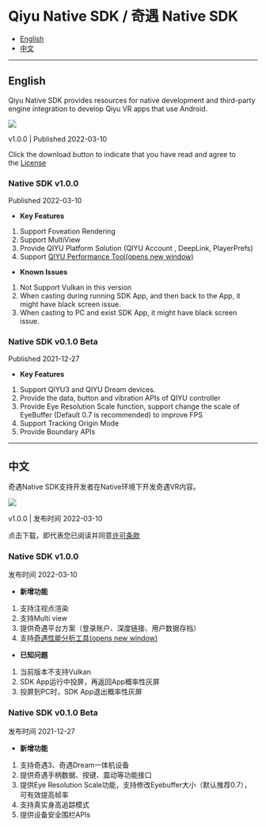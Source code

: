 # Qiyu Native SDK / 奇遇 Native SDK

- [English](#english)
- [中文](#中文)

---

## English

Qiyu Native SDK provides resources for native development and third-party engine integration to develop Qiyu VR apps that use Android.

[![](https://pic2.iqiyipic.com/lequ/20210713/download.png)](https://static-d.iqiyi.com/lequ/20220310/Qiyu_Native_SDK_v1.0.0.rar)

v1.0.0 | Published 2022-03-10

Click the download button to indicate that you have read and agree to the [License](https://dev-qiyu.iqiyi.com/doc/develop/unity/sdklicense.html)

### Native SDK v1.0.0

Published 2022-03-10

* **Key Features**
1. Support Foveation Rendering
2. Support MultiView
3. Provide QIYU Platform Solution (QIYU Account , DeepLink, PlayerPrefs)
4. Support [QIYU Performance Tool(opens new window)](https://dev-qiyu.iqiyi.com/doc/develop/tools/download.html)
* **Known Issues**
1. Not Support Vulkan in this version
2. When casting during running SDK App, and then back to the App, it might have black screen issue.
3. When casting to PC and exist SDK App, it might have black screen issue.

### Native SDK v0.1.0 Beta

Published 2021-12-27

* **Key Features**
1. Support QIYU3 and QIYU Dream devices.
2. Provide the data, button and vibration APIs of QIYU controller
3. Provide Eye Resolution Scale function, support change the scale of EyeBuffer (Default 0.7 is recommended) to improve FPS
4. Support Tracking Origin Mode
5. Provide Boundary APIs

---

## 中文

奇遇Native SDK支持开发者在Native环境下开发奇遇VR内容。

[![](https://pic1.iqiyipic.com/lequ/20210708/946ee738e67f43c1980176737fe2111c.png)](https://static-d.iqiyi.com/lequ/20220310/Qiyu_Native_SDK_v1.0.0.rar)

v1.0.0 | 发布时间 2022-03-10

点击下载，即代表您已阅读并同意[许可条款](https://dev-qiyu.iqiyi.com/doc/zh/develop/unity/sdklicense/)

### Native SDK v1.0.0

发布时间 2022-03-10

* **新增功能**
1. 支持注视点渲染
2. 支持Multi view
3. 提供奇遇平台方案（登录账户、深度链接、用户数据存档）
4. 支持[奇遇性能分析工具(opens new window)](https://dev-qiyu.iqiyi.com/doc/zh/develop/tools/download.html)
* **已知问题**
1. 当前版本不支持Vulkan
2. SDK App运行中投屏，再返回App概率性灰屏
3. 投屏到PC时，SDK App退出概率性灰屏

### Native SDK v0.1.0 Beta

发布时间 2021-12-27

* **新增功能**
1. 支持奇遇3、奇遇Dream一体机设备
2. 提供奇遇手柄数据、按键、震动等功能接口
3. 提供Eye Resolution Scale功能，支持修改Eyebuffer大小（默认推荐0.7），可有效提高帧率
4. 支持真实身高追踪模式
5. 提供设备安全围栏APIs
